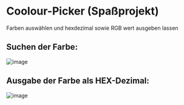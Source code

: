 # Coolour-Picker (Spaßprojekt) 
Farben auswählen und hexdezimal sowie RGB wert ausgeben lassen

## Suchen der Farbe:
![image](https://github.com/PentFiring5/Coolour-Picker/assets/85456087/f64df59d-e002-4f3c-a34b-913ba1558156)

## Ausgabe der Farbe als HEX-Dezimal:
![image](https://github.com/PentFiring5/Coolour-Picker/assets/85456087/2311712c-d8d2-44a9-88fe-2f713d0a32d9)

